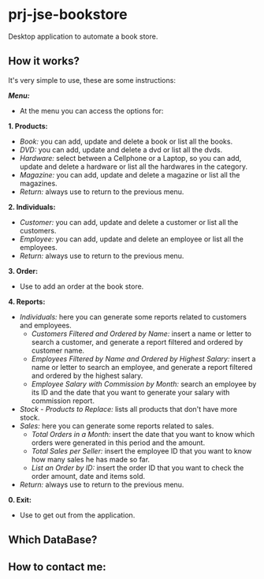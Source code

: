 # prj-jse-bookstore
Desktop application to automate a book store.

## How it works?
It's very simple to use, these are some instructions:

**_Menu:_** 
   - At the menu you can access the options for:

**1. Products:**
   - _Book:_ you can add, update and delete a book or list all the books.
   - _DVD:_ you can add, update and delete a dvd or list all the dvds.
   - _Hardware:_ select between a Cellphone or a Laptop, so you can add, update and delete a hardware or list all the hardwares in the category.
   - _Magazine:_ you can add, update and delete a magazine or list all the magazines.
   - _Return:_ always use to return to the previous menu.

**2. Individuals:**
   - _Customer:_ you can add, update and delete a customer or list all the customers.
   - _Employee:_ you can add, update and delete an employee or list all the employees.
   - _Return:_ always use to return to the previous menu.

**3. Order:**
   - Use to add an order at the book store.

**4. Reports:**
   - _Individuals:_ here you can generate some reports related to customers and employees.
      - _Customers Filtered and Ordered by Name:_ insert a name or letter to search a customer, and generate a report filtered and ordered by customer name.
      - _Employees Filtered by Name and Ordered by Highest Salary:_ insert a name or letter to search an employee, and generate a report filtered and ordered by the highest salary.
      - _Employee Salary with Commission by Month:_ search an employee by its ID and the date that you want to generate your salary with commission report. 
   - _Stock - Products to Replace:_ lists all products that don't have more stock.
   - _Sales:_ here you can generate some reports related to sales.
      - _Total Orders in a Month:_ insert the date that you want to know which orders were generated in this period and the amount.
      - _Total Sales per Seller:_ insert the employee ID that you want to know how many sales he has made so far.
      - _List an Order by ID:_ insert the order ID that you want to check the order amount, date and items sold.
   - _Return:_ always use to return to the previous menu.

**0. Exit:**
   - Use to get out from the application.

## Which DataBase?

## How to contact me:
